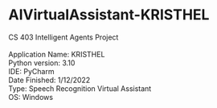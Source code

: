 # AIVirtualAssistant-KRISTHEL
CS 403 Intelligent Agents Project 
<br/><br/>
Application Name: KRISTHEL <br/>
Python version: 3.10 <br/>
IDE: PyCharm <br/>
Date Finished: 1/12/2022 <br/>
Type: Speech Recognition Virtual Assistant <br/>
OS: Windows
